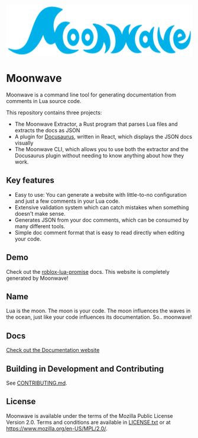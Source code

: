 <div align="center">
    <img src="brand/moonwave.svg" alt="Moonwave" height="139" />
</div>

# Moonwave

Moonwave is a command line tool for generating documentation from comments in Lua source code.

This repository contains three projects:
- The Moonwave Extractor, a Rust program that parses Lua files and extracts the docs as JSON
- A plugin for [Docusaurus](https://docusaurus.io/), written in React, which displays the JSON docs visually
- The Moonwave CLI, which allows you to use both the extractor and the Docusaurus plugin without needing to know anything about how they work.

## Key features

- Easy to use: You can generate a website with little-to-no configuration and just a few comments in your Lua code.
- Extensive validation system which can catch mistakes when something doesn't make sense.
- Generates JSON from your doc comments, which can be consumed by many different tools.
- Simple doc comment format that is easy to read directly when editing your code.

## Demo

Check out the [roblox-lua-promise](https://eryn.io/roblox-lua-promise/api/Promise) docs. This website is completely generated by Moonwave!

## Name

Lua is the moon. The moon is your code. The moon influences the waves in the ocean, just like your code influences its documentation. So.. moonwave!

## Docs

[Check out the Documentation website](https://eryn.io/moonwave/)

## Building in Development and Contributing

See [CONTRIBUTING.md](CONTRIBUTING.md).

## License

Moonwave is available under the terms of the Mozilla Public License Version 2.0. Terms and conditions are available in [LICENSE.txt](LICENSE.txt) or at <https://www.mozilla.org/en-US/MPL/2.0/>.
